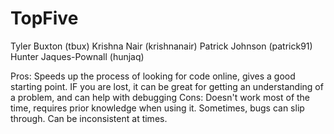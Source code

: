 # TopFive
Tyler Buxton (tbux)
Krishna Nair (krishnanair)
Patrick Johnson (patrick91)
Hunter Jaques-Pownall (hunjaq)

Pros: Speeds up the process of looking for code online, gives a good starting point. IF you are lost, it can be great for getting an understanding of a problem, and can help with debugging
Cons: Doesn't work most of the time, requires prior knowledge when using it. Sometimes, bugs can slip through. Can be inconsistent at times.
